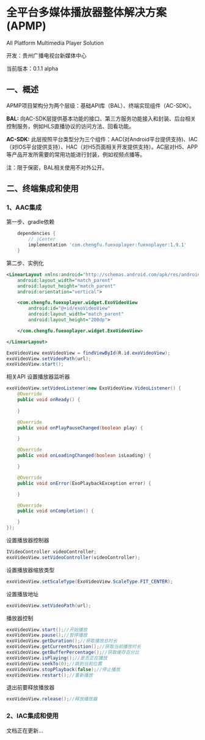 # 全平台多媒体播放器整体解决方案(APMP)
All Platform Multimedia Player Solution

开发：贵州广播电视台新媒体中心

当前版本：0.1.1 alpha

## 一、概述
APMP项目架构分为两个层级：基础API库（BAL）、终端实现组件（AC-SDK）。

**BAL:** 向AC-SDK层提供基本功能的接口、第三方服务功能接入和封装、后台相关控制服务，例如HLS直播协议的访问方法、回看功能。

**AC-SDK:** 此层按照平台类型分为三个组件：AAC(对Android平台提供支持)、IAC（对IOS平台提供支持）、HAC（对H5页面相关开发提供支持）。AC层对H5、APP等产品开发所需要的常用功能进行封装，例如视频点播等。

注：限于保密，BAL相关使用不对外公开。

## 二、终端集成和使用

### 1、AAC集成
第一步、gradle依赖
```groovy
    dependencies {
        // jCenter
        implementation 'com.chengfu.fuexoplayer:fuexoplayer:1.9.1'
    }
```

第二步、实例化
```xml
<LinearLayout xmlns:android="http://schemas.android.com/apk/res/android"
    android:layout_width="match_parent"
    android:layout_height="match_parent"
    android:orientation="vertical">

    <com.chengfu.fuexoplayer.widget.ExoVideoView
        android:id="@+id/exoVideoView"
        android:layout_width="match_parent"
        android:layout_height="200dp">

    </com.chengfu.fuexoplayer.widget.ExoVideoView>

</LinearLayout>
```

```java
ExoVideoView exoVideoView = findViewById(R.id.exoVideoView);
exoVideoView.setVideoPath(url);
exoVideoView.start();
```

相关API
设置播放器监听器
```java
exoVideoView.setVideoListener(new ExoVideoView.VideoListener() {
    @Override
    public void onReady() {
        
    }

    @Override
    public void onPlayPauseChanged(boolean play) {

    }

    @Override
    public void onLoadingChanged(boolean isLoading) {

    }

    @Override
    public void onError(ExoPlaybackException error) {

    }

    @Override
    public void onCompletion() {

    }
});
```

设置播放器控制器
```java
IVideoController videoController;
exoVideoView.setVideoController(videoController);
```

设置播放器缩放类型
```java
exoVideoView.setScaleType(ExoVideoView.ScaleType.FIT_CENTER);
```

设置播放地址
```java
exoVideoView.setVideoPath(url);
```

播放器控制
```java
exoVideoView.start();//开始播放
exoVideoView.pause();//暂停播放
exoVideoView.getDuration();//获取播放总时长
exoVideoView.getCurrentPosition();//获取当前播放时长
exoVideoView.getBufferPercentage();//获取缓存百分比
exoVideoView.isPlaying();//是否正在播放
exoVideoView.seekTo(0);//跳到当前位置
exoVideoView.stopPlayback(false);//停止播放
exoVideoView.restart();//重新播放
```

退出前要释放播放器
```java
exoVideoView.release();//释放播放器
```

### 2、IAC集成和使用

文档正在更新...
